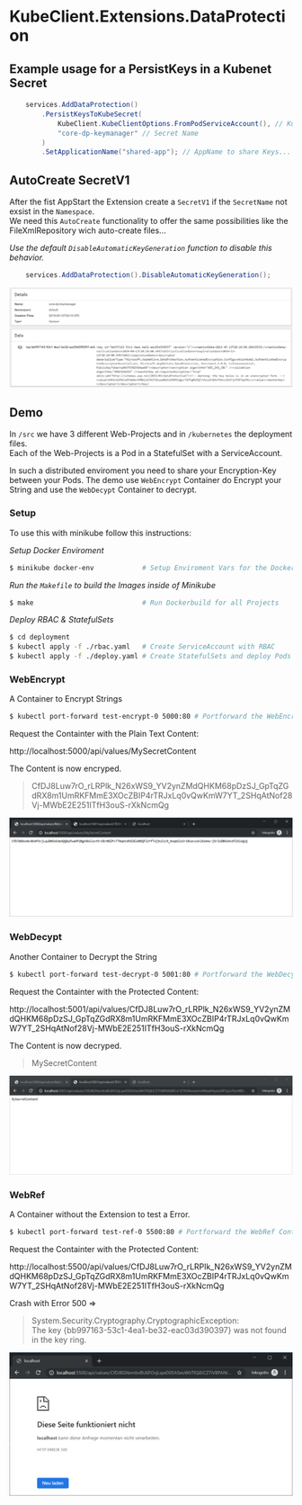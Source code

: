 # KubeClient.Extensions.DataProtection

## Example usage for a PersistKeys in a Kubenet Secret 

```csharp
    services.AddDataProtection()
        .PersistKeysToKubeSecret(
            KubeClient.KubeClientOptions.FromPodServiceAccount(), // KubeClientOptions
            "core-dp-keymanager" // Secret Name 
        )
        .SetApplicationName("shared-app"); // AppName to share Keys...
```

## AutoCreate SecretV1
After the fist AppStart the Extension create a `SecretV1` if the `SecretName` not exsist in the `Namespace`.  
We need this `AutoCreate` functionality to offer the same possibilities like the FileXmlRepository wich auto-create files...

*Use the default `DisableAutomaticKeyGeneration` function to disable this behavior.*
```csharp
    services.AddDataProtection().DisableAutomaticKeyGeneration();
```

![Secret](img/kube-secret.png)


## Demo
In `/src` we have 3 different Web-Projects and in `/kubernetes` the deployment files.  
Each of the Web-Projects is a Pod in a StatefulSet with a ServiceAccount. 

In such a distributed enviroment you need to share your Encryption-Key between your Pods.
The demo use `WebEncrypt` Container do Encrypt your String and use the `WebDecypt` Container to decrypt.   

### Setup
To use this with minikube follow this instructions:

*Setup Docker Enviroment*
```bash
$ minikube docker-env            # Setup Enviroment Vars for the Dockerenv
```
*Run the `Makefile` to build the Images inside of Minikube*
```bash
$ make                           # Run Dockerbuild for all Projects
```
*Deploy RBAC & StatefulSets*
```bash
$ cd deployment
$ kubectl apply -f ./rbac.yaml   # Create ServiceAccount with RBAC
$ kubectl apply -f ./deploy.yaml # Create StatefulSets and deploy Pods
```

### WebEncrypt
A Container to Encrypt Strings

```bash
$ kubectl port-forward test-encrypt-0 5000:80 # Portforward the WebEncrypt Container
```
Request the Containter with the Plain Text Content:

http://localhost:5000/api/values/MySecretContent

The Content is now encryped.
>CfDJ8Luw7rO_rLRPlk_N26xWS9_YV2ynZMdQHKM68pDzSJ_GpTqZGdRX8m1UmRKFMmE3XOcZBIP4rTRJxLq0vQwKmW7YT_2SHqAtNof28Vj-MWbE2E251ITfH3ouS-rXkNcmQg

![web-encrypt](img/web-encrypt.png)

### WebDecypt
Another Container to Decrypt the String

```bash
$ kubectl port-forward test-decrypt-0 5001:80 # Portforward the WebDecypt Container
```
Request the Containter with the Protected Content:

http://localhost:5001/api/values/CfDJ8Luw7rO_rLRPlk_N26xWS9_YV2ynZMdQHKM68pDzSJ_GpTqZGdRX8m1UmRKFMmE3XOcZBIP4rTRJxLq0vQwKmW7YT_2SHqAtNof28Vj-MWbE2E251ITfH3ouS-rXkNcmQg

The Content is now decryped.
> MySecretContent

![web-decrypt](img/web-decrypt.png)

### WebRef
A Container without the Extension to test a Error.
```bash
$ kubectl port-forward test-ref-0 5500:80 # Portforward the WebRef Container
```

Request the Containter with the Protected Content:

http://localhost:5500/api/values/CfDJ8Luw7rO_rLRPlk_N26xWS9_YV2ynZMdQHKM68pDzSJ_GpTqZGdRX8m1UmRKFMmE3XOcZBIP4rTRJxLq0vQwKmW7YT_2SHqAtNof28Vj-MWbE2E251ITfH3ouS-rXkNcmQg

Crash with Error 500 =>
> System.Security.Cryptography.CryptographicException:   
> The key {bb997163-53c1-4ea1-be32-eac03d390397} was not found in the key ring.

![web-ref](img/web-ref.png)
